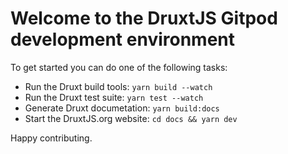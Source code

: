 # Welcome to the DruxtJS Gitpod development environment

To get started you can do one of the following tasks:
- Run the Druxt build tools: `yarn build --watch`
- Run the Druxt test suite: `yarn test --watch`
- Generate Druxt documetation: `yarn build:docs`
- Start the DruxtJS.org website: `cd docs && yarn dev`

Happy contributing.
